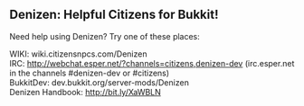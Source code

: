Denizen: Helpful Citizens for Bukkit!
-------------------------------------

Need help using Denizen? Try one of these places:

WIKI: wiki.citizensnpcs.com/Denizen  
IRC: http://webchat.esper.net/?channels=citizens,denizen-dev (irc.esper.net in the channels #denizen-dev or #citizens)  
BukkitDev: dev.bukkit.org/server-mods/Denizen  
Denizen Handbook: http://bit.ly/XaWBLN  